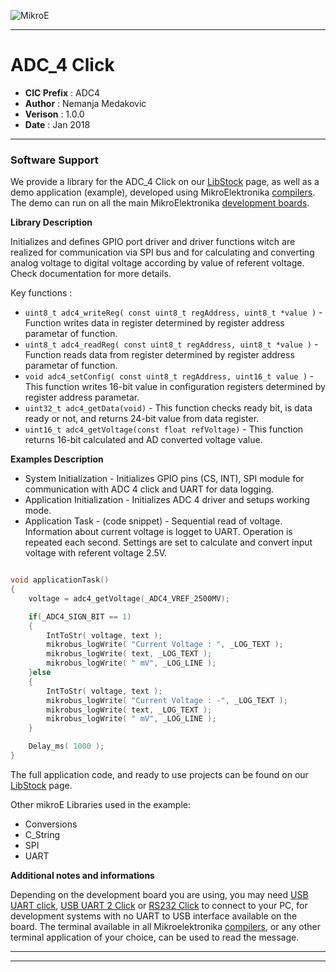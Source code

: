![MikroE](http://www.mikroe.com/img/designs/beta/logo_small.png)

---

# ADC_4 Click

- **CIC Prefix**  : ADC4
- **Author**      : Nemanja Medakovic
- **Verison**     : 1.0.0
- **Date**        : Jan 2018

---


### Software Support

We provide a library for the ADC_4 Click on our [LibStock](https://libstock.mikroe.com/projects/view/2293/adc-4-click) 
page, as well as a demo application (example), developed using MikroElektronika 
[compilers](http://shop.mikroe.com/compilers). The demo can run on all the main 
MikroElektronika [development boards](http://shop.mikroe.com/development-boards).

**Library Description**

Initializes and defines GPIO port driver and driver functions witch are realized for communication via SPI bus and for calculating and converting
analog voltage to digital voltage according by value of referent voltage. Check documentation for more details.

Key functions :

- ``` uint8_t adc4_writeReg( const uint8_t regAddress, uint8_t *value ) ``` - Function writes data in register determined by register address parametar of function.
- ``` uint8_t adc4_readReg( const uint8_t regAddress, uint8_t *value ) ``` - Function reads data from register determined by register address parametar of function.
- ``` void adc4_setConfig( const uint8_t regAddress, uint16_t value ) ``` - This function writes 16-bit value in configuration registers determined by register address parametar.
- ``` uint32_t adc4_getData(void) ``` - This function checks ready bit, is data ready or not, and returns 24-bit value from data register.
- ``` uint16_t adc4_getVoltage(const float refVoltage) ``` - This function returns 16-bit calculated and AD converted voltage value.

**Examples Description**

- System Initialization - Initializes GPIO pins (CS, INT), SPI module for communication
  with ADC 4 click and UART for data logging.
- Application Initialization - Initializes ADC 4 driver and setups working mode.
- Application Task - (code snippet) - Sequential read of voltage. Information about
  current voltage is logget to UART. Operation is repeated each second. Settings are set
  to calculate and convert input voltage with referent voltage 2.5V.


```.c

void applicationTask()
{
    voltage = adc4_getVoltage(_ADC4_VREF_2500MV);

    if(_ADC4_SIGN_BIT == 1)
    {
        IntToStr( voltage, text );
        mikrobus_logWrite( "Current Voltage : ", _LOG_TEXT );
        mikrobus_logWrite( text, _LOG_TEXT );
        mikrobus_logWrite( " mV", _LOG_LINE );
    }else
    {
        IntToStr( voltage, text );
        mikrobus_logWrite( "Current Voltage : -", _LOG_TEXT );
        mikrobus_logWrite( text, _LOG_TEXT );
        mikrobus_logWrite( " mV", _LOG_LINE );
    }

    Delay_ms( 1000 );
}

```

The full application code, and ready to use projects can be found on our 
[LibStock](https://libstock.mikroe.com/projects/view/2293/adc-4-click) page.

Other mikroE Libraries used in the example:

- Conversions
- C_String
- SPI
- UART

**Additional notes and informations**

Depending on the development board you are using, you may need 
[USB UART click](http://shop.mikroe.com/usb-uart-click), 
[USB UART 2 Click](http://shop.mikroe.com/usb-uart-2-click) or 
[RS232 Click](http://shop.mikroe.com/rs232-click) to connect to your PC, for 
development systems with no UART to USB interface available on the board. The 
terminal available in all Mikroelektronika 
[compilers](http://shop.mikroe.com/compilers), or any other terminal application 
of your choice, can be used to read the message.

---
---
